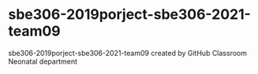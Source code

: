 # sbe306-2019porject-sbe306-2021-team09
sbe306-2019porject-sbe306-2021-team09 created by GitHub Classroom
Neonatal department
